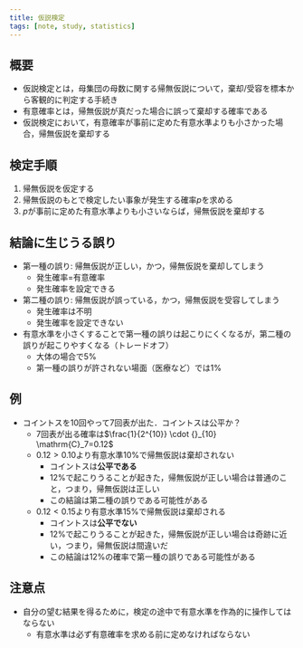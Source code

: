 ```yaml
---
title: 仮説検定
tags: [note, study, statistics]
---
```


## 概要
- 仮説検定とは，母集団の母数に関する帰無仮説について，棄却/受容を標本から客観的に判定する手続き
- 有意確率とは，帰無仮説が真だった場合に誤って棄却する確率である
- 仮説検定において，有意確率が事前に定めた有意水準よりも小さかった場合，帰無仮説を棄却する

## 検定手順
1. 帰無仮説を仮定する
2. 帰無仮説のもとで検定したい事象が発生する確率$p$を求める
3. $p$が事前に定めた有意水準よりも小さいならば，帰無仮説を棄却する

## 結論に生じうる誤り
- 第一種の誤り: 帰無仮説が正しい，かつ，帰無仮説を棄却してしまう
	- 発生確率=有意確率
	- 発生確率を設定できる
- 第二種の誤り: 帰無仮説が誤っている，かつ，帰無仮説を受容してしまう
	- 発生確率は不明
	- 発生確率を設定できない
- 有意水準を小さくすることで第一種の誤りは起こりにくくなるが，第二種の誤りが起こりやすくなる（トレードオフ）
	- 大体の場合で5%
	- 第一種の誤りが許されない場面（医療など）では1%

## 例
- コイントスを10回やって7回表が出た．コイントスは公平か？
	- 7回表が出る確率は$\frac{1}{2^{10}} \cdot {}_{10} \mathrm{C}_7=0.12$
	- $0.12>0.10$より有意水準10%で帰無仮説は棄却されない
		- コイントスは**公平である**
		- 12%で起こりうることが起きた，帰無仮説が正しい場合は普通のこと，つまり，帰無仮説は正しい
		- この結論は第二種の誤りである可能性がある
	- $0.12<0.15$より有意水準15%で帰無仮説は棄却される
		- コイントスは**公平でない**
		- 12%で起こりうることが起きた，帰無仮説が正しい場合は奇跡に近い，つまり，帰無仮説は間違いだ
		- この結論は12%の確率で第一種の誤りである可能性がある

## 注意点
- 自分の望む結果を得るために，検定の途中で有意水準を作為的に操作してはならない
	- 有意水準は必ず有意確率を求める前に定めなければならない
